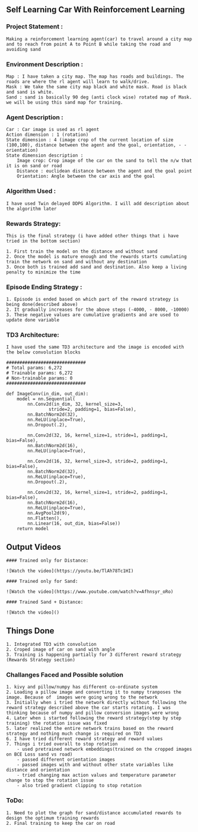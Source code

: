 ## Self Learning Car With Reinforcement Learning 

### Project Statement :
    Making a reinforcement learning agent(car) to travel around a city map and to reach from point A to Point B while taking the road and avoiding sand 


### Environment Description :
    Map : I have taken a city map. The map has roads and buildings. The roads are where the rl agent will learn to walk/drive. 
    Mask : We take the same city map black and white mask. Road is black and sand is white.
    Sand : sand is basically 90 deg (anti clock wise) rotated map of Mask. we will be using this sand map for training.

### Agent Description :
    Car : Car image is used as rl agent
    Action dimension : 1 (rotation)
    State dimension : 4 (image crop of the current location of size (100,100), distance between the agent and the goal, orientation, - - orientation)
    State dimension description :
        Image crop: Crop image of the car on the sand to tell the n/w that it is on sand or road
        Distance : euclidean distance between the agent and the goal point
        Orientation: Angle between the car axis and the goal 

### Algorithm Used :
    I have used Twin delayed DDPG Algorithm. I will add description about the algorithm later

### Rewards Strategy:
    This is the final strategy (i have added other things that i have tried in the bottom section)

    1. First train the model on the distance and without sand
    2. Once the model is mature enough and the rewards starts cumulating train the network on sand and without any destination
    3. Once both is trained add sand and destination. Also keep a living penalty to minimize the time

### Episode Ending Strategy :
    1. Episode is ended based on which part of the reward strategy is being done(described above)
    2. It gradually increases for the above steps (-4000, - 8000, -10000) 
    3. These negative values are cumulative gradients and are used to update done variable

### TD3 Architecture:
    I have used the same TD3 architecture and the image is encoded with the below convolution blocks

    ##############################
    # Total params: 6,272
    # Trainable params: 6,272
    # Non-trainable params: 0
    ##############################

    def ImageConv(in_dim, out_dim):
        model = nn.Sequential(
            nn.Conv2d(in_dim, 32, kernel_size=3,
                    stride=2, padding=1, bias=False),
            nn.BatchNorm2d(32),
            nn.ReLU(inplace=True),
            nn.Dropout(.2),

            nn.Conv2d(32, 16, kernel_size=1, stride=1, padding=1, bias=False),
            nn.BatchNorm2d(16),
            nn.ReLU(inplace=True),

            nn.Conv2d(16, 32, kernel_size=3, stride=2, padding=1, bias=False),
            nn.BatchNorm2d(32),
            nn.ReLU(inplace=True),
            nn.Dropout(.2),

            nn.Conv2d(32, 16, kernel_size=1, stride=2, padding=1, bias=False),
            nn.BatchNorm2d(16),
            nn.ReLU(inplace=True),
            nn.AvgPool2d(9),
            nn.Flatten(),
            nn.Linear(16, out_dim, bias=False))
        return model





## Output Videos 

    #### Trained only for Distance:  

    ![Watch the video](https://youtu.be/TlAh78Tc1HI)

    #### Trained only for Sand:  

    ![Watch the video](https://www.youtube.com/watch?v=Afhnsyr_oRo)

    #### Trained Sand + Distance:  

    ![Watch the video]()

## Things Done 

    1. Integrated TD3 with convolution
    2. Croped image of car on sand with angle 
    3. Training is happening partially for 3 different reward strategy (Rewards Strategy section)
     

### Challanges Faced and Possible solution

    1. kivy and pillow/numpy has different co-ordinate system
    2. Loading a pillow image and converting it to numpy tranposes the image. Because of  images were going wrong to the network
    3. Initially when i tried the network directly without following the reward strategy described above the car starts rotating. I was thinking because of numpy and pillow conversion images were wrong
    4. Later when i started following the reward strategy(step by step training) the rotation issue was fixed
    5. later realized the entire network trains based on the reward strategy and nothing much change is required on TD3
    6. I have tried different reward strategy and reward values
    7. Things i tried overall to stop rotation
        - used pretrained network embeddings(trained on the cropped images on BCE Loss sand vs road)
        - passed different orientation images 
        - passed images with and without other state variables like distance and orientation
        - tried changing max action values and temperature parameter change to stop the rotation issue 
        - also tried gradient clipping to stop rotation 
        

### ToDo:
    1. Need to plot the graph for sand/distance accumulated rewards to design the optimum training rewards
    2. Final training to keep the car on road
